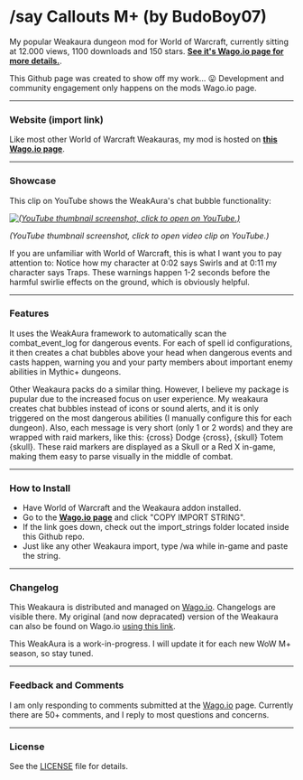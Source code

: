 
# /say Callouts M+ (by BudoBoy07)

My popular Weakaura dungeon mod for World of Warcraft, currently sitting at 12.000 views, 1100 downloads and 150 stars. **[See it's Wago.io page for more details.](https://wago.io/6CDe7U7t6)**.

This Github page was created to show off my work... 😛
Development and community engagement only happens on the mods Wago.io page.

---

### Website (import link)

Like most other World of Warcraft Weakauras, my mod is hosted on **[this Wago.io page](https://wago.io/6CDe7U7t6)**.

---

### Showcase

This clip on YouTube shows the WeakAura's chat bubble functionality:

*[![(YouTube thumbnail screenshot, click to open on YouTube.)](https://img.youtube.com/vi/JSiVJAfD0WQ/0.jpg)](https://www.youtube.com/watch?v=JSiVJAfD0WQ)*

*(YouTube thumbnail screenshot, click to open video clip on YouTube.)*

If you are unfamiliar with World of Warcraft, this is what I want you to pay attention to:
Notice how my character at 0:02 says Swirls and at 0:11 my character says Traps.
These warnings happen 1-2 seconds before the harmful swirlie effects on the ground, which is obviously helpful.

---

### Features

It uses the WeakAura framework to automatically scan the combat_event_log for dangerous events. For each of spell id configurations, it then creates a chat bubbles above your head when dangerous events and casts happen, warning you and your party members about important enemy abilities in Mythic+ dungeons.

Other Weakaura packs do a similar thing. However, I believe my package is pupular due to the increased focus on user experience. My weakaura creates chat bubbles instead of icons or sound alerts, and it is only triggered on the most dangerous abilities (I manually configure this for each dungeon). Also, each message is very short (only 1 or 2 words) and they are wrapped with raid markers, like this:
{cross} Dodge {cross}, {skull} Totem {skull}. These raid markers are displayed as a Skull or a Red X in-game, making them easy to parse visually in the middle of combat.

---

### How to Install

- Have World of Warcraft and the Weakaura addon installed.
- Go to the **[Wago.io page](https://wago.io/6CDe7U7t6)** and click "COPY IMPORT STRING".
- If the link goes down, check out the import_strings folder located inside this Github repo.
- Just like any other Weakaura import, type /wa while in-game and paste the string.

---

### Changelog

This Weakaura is distributed and managed on [Wago.io](https://wago.io/6CDe7U7t6).
Changelogs are visible there. My original (and now depracated) version of the Weakaura can also be found on Wago.io [using this link](https://wago.io/Zs6k2dJOt).

This WeakAura is a work-in-progress. I will update it for each new WoW M+ season, so stay tuned.

---

### Feedback and Comments

I am only responding to comments submitted at the [Wago.io](https://wago.io/6CDe7U7t6) page. Currently there are 50+ comments, and I reply to most questions and concerns.

---

### License

See the [LICENSE](./LICENSE) file for details.

